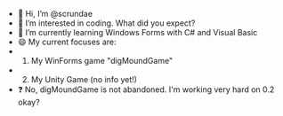 - 👋 Hi, I’m @scrundae
- 👀 I’m interested in coding. What did you expect?
- 🌱 I’m currently learning Windows Forms with C# and Visual Basic
- 😄 My current focuses are:
- 1. My WinForms game "digMoundGame"
- 2. My Unity Game (no info yet!)
- ❓ No, digMoundGame is not abandoned. I'm working very hard on 0.2 okay?

<!---
scrundae/scrundae is a ✨ special ✨ repository because its `README.md` (this file) appears on your GitHub profile.
You can click the Preview link to take a look at your changes.
--->
